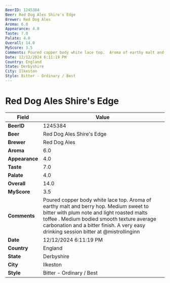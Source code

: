 ```yaml
---
BeerID: 1245384
Beer: Red Dog Ales Shire's Edge
Brewer: Red Dog Ales
Aroma: 6.0
Appearance: 4.0
Taste: 7.0
Palate: 4.0
Overall: 14.0
MyScore: 3.5
Comments: Poured copper body white lace top.  Aroma of earthy malt and berry hop. Medium sweet to bitter with plum note and light roasted malts toffee . Medium bodied smooth texture average carbonation and a bitter finish.  A very easy drinking session bitter at @mistrollinginn
Date: 12/12/2024 6:11:19 PM
Country: England
State: Derbyshire
City: Ilkeston
Style: Bitter - Ordinary / Best
---
```


# Red Dog Ales Shire's Edge

| Field         | Value |
|---------------|-------|
| **BeerID** | 1245384 |
| **Beer** | Red Dog Ales Shire's Edge |
| **Brewer** | Red Dog Ales |
| **Aroma** | 6.0 |
| **Appearance** | 4.0 |
| **Taste** | 7.0 |
| **Palate** | 4.0 |
| **Overall** | 14.0 |
| **MyScore** | 3.5 |
| **Comments** | Poured copper body white lace top.  Aroma of earthy malt and berry hop. Medium sweet to bitter with plum note and light roasted malts toffee . Medium bodied smooth texture average carbonation and a bitter finish.  A very easy drinking session bitter at @mistrollinginn  |
| **Date** | 12/12/2024 6:11:19 PM |
| **Country** | England |
| **State** | Derbyshire |
| **City** | Ilkeston |
| **Style** | Bitter - Ordinary / Best |
